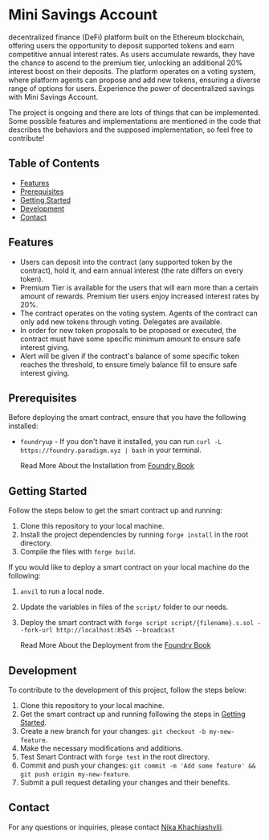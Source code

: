 # Mini Savings Account

decentralized finance (DeFi) platform built on the Ethereum blockchain, offering users the opportunity to deposit supported tokens and earn competitive annual interest rates. As users accumulate rewards, they have the chance to ascend to the premium tier, unlocking an additional 20% interest boost on their deposits. The platform operates on a voting system, where platform agents can propose and add new tokens, ensuring a diverse range of options for users. Experience the power of decentralized savings with Mini Savings Account.

The project is ongoing and there are lots of things that can be implemented. Some possible features and implementations are mentioned in the code that describes the behaviors and the supposed implementation, so feel free to contribute!

## Table of Contents

- [Features](#features)
- [Prerequisites](#prerequisites)
- [Getting Started](#getting-started)
- [Development](#development)
- [Contact](#contact)

## Features

- Users can deposit into the contract (any supported token by the contract), hold it, and earn annual interest (the rate differs on every token).
- Premium Tier is available for the users that will earn more than a certain amount of rewards. Premium tier users enjoy increased interest rates by 20%.
- The contract operates on the voting system. Agents of the contract can only add new tokens through voting. Delegates are available.
- In order for new token proposals to be proposed or executed, the contract must have some specific minimum amount to ensure safe interest giving.
- Alert will be given if the contract's balance of some specific token reaches the threshold, to ensure timely balance fill to ensure safe interest giving.

## Prerequisites

Before deploying the smart contract, ensure that you have the following installed:

- `foundryup` - If you don't have it installed, you can run `curl -L https://foundry.paradigm.xyz | bash` in your terminal.

  Read More About the Installation from [Foundry Book](https://book.getfoundry.sh/getting-started/installation)

## Getting Started

Follow the steps below to get the smart contract up and running:

1. Clone this repository to your local machine.
2. Install the project dependencies by running `forge install` in the root directory.
3. Compile the files with `forge build`.

If you would like to deploy a smart contract on your local machine do the following:

1. `anvil` to run a local node.
2. Update the variables in files of the `script/` folder to our needs.
3. Deploy the smart contract with `forge script script/{filename}.s.sol --fork-url http://localhost:8545 --broadcast`

   Read More About the Deployment from the [Foundry Book](https://book.getfoundry.sh/forge/deploying)

## Development

To contribute to the development of this project, follow the steps below:

1. Clone this repository to your local machine.
2. Get the smart contract up and running following the steps in [Getting Started](#getting-started).
3. Create a new branch for your changes: `git checkout -b my-new-feature`.
4. Make the necessary modifications and additions.
5. Test Smart Contract with `forge test` in the root directory.
6. Commit and push your changes: `git commit -m 'Add some feature' && git push origin my-new-feature`.
7. Submit a pull request detailing your changes and their benefits.

## Contact

For any questions or inquiries, please contact [Nika Khachiashvili](mailto:n.khachiashvili1@gmail.com).
